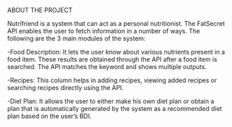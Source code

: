 ABOUT THE PROJECT

Nutrifriend is a system that can act as a personal nutritionist. The FatSecret API enables the user to fetch information in a number of ways. The following are the 3 main modules of the system:

-Food Description: It lets the user know about various nutrients present in a food item. These results are obtained through the API after a food item is searched. The API matches the keyword and shows multiple outputs.

-Recipes: This column helps in adding recipes, viewing added recipes or searching recipes directly using the API. 

-Diet Plan: It allows the user to either make his own diet plan or obtain a plan that is automatically generated by the system as a recommended diet plan based on the user’s BDI.

